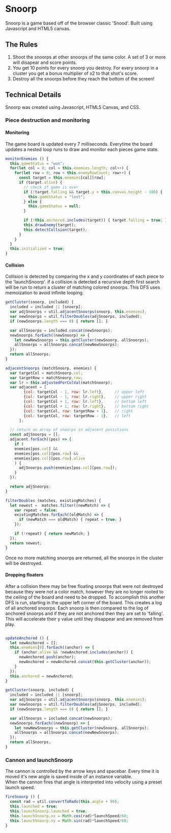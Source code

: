 
# Snoorp

Snoorp is a game based off of the browser classic 'Snood'.  Built using Javascript and HTML5 canvas.

## The Rules

1. Shoot the snoorps at other snoorps of the same color.  A set of 3 or more will disapear and score points.
2. You get 10 points for every snoorp you destroy.  For every snoorp in a cluster you get a bonus multiplier of x2 to that shot's score.
3. Destroy all the snoorps before they reach the bottom of the screen!

## Technical Details

Snoorp was created using Javascript, HTML5 Canvas, and CSS.

### Piece destruction and monitoring

#### Monitoring

The game board is updated every 7 milliseconds.  Everytime the board updates a nested loop runs to draw and monitor each pieces game state.
```js
monitorEnemies () {
  this.gameStatus = "won";
  for(let col = 0; col < this.enemies.length; col++) {
    for(let row = 0; row < this.enemyRowCount; row++) {
      const target = this.enemies[col][row];
      if (target.alive) {
        // check if game is over
        if (!target.falling && target.y > this.canvas.height - 100) {
          this.gameStatus = "lost";
        } else {
          this.gameStatus = null;
        }

        if (!this.anchored.includes(target)) { target.falling = true; }
        this.drawEnemy(target);
        this.detectCollsion(target);
      }
    }
  }
  this.initialized = true;
}
```

#### Collision

Collision is detected by comparing the x and y coordinates of each piece to the 'launchSnoorp'.
if a collision is detected a recursive depth first search will be run to return a cluster of matching colored snoorps.  This DFS
uses memoization to avoid infinite looping.

```js
getCluster(snoorp, included) {
  included = included || [snoorp];
  var adjSnoorps = util.adjacentSnoorps(snoorp, this.enemies);
  var newSnoorps = util.filterDoubles(adjSnoorps, included);
  if (newSnoorps.length === 0) { return []; }

  var allSnoorps = included.concat(newSnoorps);
  newSnoorps.forEach((newSnoorp) => {
    let newNewSnoorps = this.getCluster(newSnoorp, allSnoorps);
    allSnoorps = allSnoorps.concat(newNewSnoorps);
  });
  return allSnoorps;
}

adjacentSnoorps (matchSnoorp, enemies) {
  var targetCol = matchSnoorp.col;
  var targetRow = matchSnoorp.row;
  var lr = this.adjustedForColVal(matchSnoorp);
  var adjacent = [
        {col: targetCol - 1, row: lr.left},     // upper left
        {col: targetCol - 1, row: lr.right},    // upper right
        {col: targetCol + 1, row: lr.left},     // bottom left
        {col: targetCol + 1, row: lr.right},    // bottom right
        {col: targetCol, row: targetRow + 1},   // right
        {col: targetCol, row: targetRow - 1},   // left
      ];

  // return an array of snoorps in adjacent possitions
  const adjSnoorps = [];
  adjacent.forEach((pos) => {
    if (
    enemies[pos.col] &&
    enemies[pos.col][pos.row] &&
    enemies[pos.col][pos.row].alive
    ) {
      adjSnoorps.push(enemies[pos.col][pos.row]);
    }
  });

  return adjSnoorps;
}

filterDoubles (matches, existingMatches) {
  let newest =  matches.filter((newMatch) => {
    var repeat = false;
    existingMatches.forEach((oldMatch) => {
      if (newMatch === oldMatch) { repeat = true; }
    });

    if (!repeat) { return newMatch; }
  });
  return newest;
}
```

Once no more matching snoorps are returned, all the snoorps in the cluster will be destroyed.

#### Dropping floaters

After a collision there may be free floating snoorps that were not destroyed because they were not a color match,
however they are no longer rooted to the ceiling of the board and need to be dropped.  To accomplish this another DFS is run, starting in the upper left corner of the board.  This creates a log of all anchored snoorps.  Each snoorp is then compared to the log of anchored snoorps and if they are not anchored then they are set to 'falling'.  This will accelerate their y value until they disappear and are removed from play.

```js

updateAnchored () {
  let newAnchored = [];
  this.enemies[0].forEach((anchor) => {
    if (anchor.alive && !newAnchored.includes(anchor)) {
      newAnchored.push(anchor);
      newAnchored = newAnchored.concat(this.getCluster(anchor));
    }
  });
  this.anchored = newAnchored;
}

getCluster(snoorp, included) {
  included = included || [snoorp];
  var adjSnoorps = util.adjacentSnoorps(snoorp, this.enemies);
  var newSnoorps = util.filterDoubles(adjSnoorps, included);
  if (newSnoorps.length === 0) { return []; }

  var allSnoorps = included.concat(newSnoorps);
  newSnoorps.forEach((newSnoorp) => {
    let newNewSnoorps = this.getCluster(newSnoorp, allSnoorps);
    allSnoorps = allSnoorps.concat(newNewSnoorps);
  });
  return allSnoorps;
}
```

### Cannon and launchSnoorp

The cannon is controlled by the arrow keys and spacebar.  Every time it is moved it's new angle is saved inside of an instance variable.  
When the cannon fires that angle is interpreted into velocity using a preset launch speed.
```js
fireSnoorp () {
  const rad = util.convertToRads(this.angle + 90);
  this.launched = true;
  this.launchSnoorp.launched = true;
  this.launchSnoorp.vx = Math.cos(rad)*launchSpeed/60;
  this.launchSnoorp.vy = Math.sin(rad)*launchSpeed/60;
}
```
